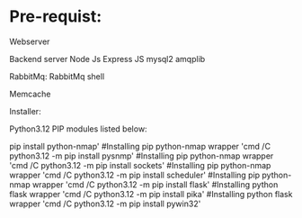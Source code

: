 # Pre-requist:
Webserver

Backend server
Node Js
Express JS
mysql2
amqplib

RabbitMq:
RabbitMq shell

Memcache

Installer:

Python3.12
PIP modules listed below:

pip install python-nmap' #Installing pip python-nmap wrapper
'cmd /C python3.12 -m pip install pysnmp' #Installing pip python-nmap wrapper
'cmd /C python3.12 -m pip install sockets' #Installing pip python-nmap wrapper
'cmd /C python3.12 -m pip install scheduler' #Installing pip python-nmap wrapper
'cmd /C python3.12 -m pip install flask' #Installing python flask wrapper
'cmd /C python3.12 -m pip install pika' #Installing python flask wrapper
'cmd /C python3.12 -m pip install pywin32'


